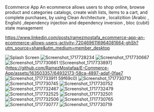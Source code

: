 
Ecommerce App
An ecommerce allows users to shop online, browse product and categories catalogs,
create wish lists, items to a cart, and complete purchases, by using Clean
Architecture , localizition (Arabic , English) ,dependency injection and dependency inversion , bloc (cubit) state
management

https://www.linkedin.com/posts/ramezmostafa_ecommerce-app-an-ecommerce-allows-users-activity-7204696116964081664-ghSh?utm_source=share&utm_medium=member_desktop

![Splash Screen](https://github.com/RamezMostafaa/E-Commerce-App/assets/163503357/0be149b9-ecbc-4633-855a-6517dfbd34a1)
![Screenshot_1717728234](https://github.com/RamezMostafaa/E-Commerce-App/assets/163503357/ea8f4007-8f1d-4dee-991e-6613f25147d4)
![Screenshot_1717730667](https://github.com/RamezMostafaa/E-Commerce-App/assets/163503357/567812a4-7244-49fa-87d0-b2db55dfebc6)
![Screenshot_1717730661](https://github.com/RamezMostafaa/E-Commerce-App/assets/163503357/04a58cd7-1adb-468f-9c77-731d564de108)
![Screenshot_1717733897](https://github.com/RamezMostafaa/E-Commerce-App/assets/163503357/64932173-58ca-4897-adaf-0fae7
![Screenshot_1717733911](https://github.com/RamezMostafaa/E-Commerce-App/assets/163503357/04063cc9-6856-4e73-8266-0cdaeeaf5338)
59f69c0)
![Screenshot_1717730710](https://github.com/RamezMostafaa/E-Commerce-App/assets/163503357/d61d5f83-aae8-4003-8146-3cd12dbeb8e1)
![Screenshot_1717730745](https://github.com/RamezMostafaa/E-Commerce-App/assets/163503357/20e826b0-c420-4d59-8cd2-0895a6d51181)
![Screenshot_1717730752](https://github.com/RamezMostafaa/E-Commerce-App/assets/163503357/7923214f-6f2a-4742-82dc-bcd754ea38bc)
![Screenshot_1717732467](https://github.com/RamezMostafaa/E-Commerce-App/assets/163503357/1d91cd2f-0c04-4467-96ee-89d31ef4dfe0)
![Screenshot_1717732479](https://github.com/RamezMostafaa/E-Commerce-App/assets/163503357/0b9f835c-9dad-434c-aba6-8bd82c769d8d)
![Screenshot_1717732525](https://github.com/RamezMostafaa/E-Commerce-App/assets/163503357/28173bb3-9d80-4ecc-89f0-69af101922b7)
![Screenshot_1717732501](https://github.com/RamezMostafaa/E-Commerce-App/assets/163503357/163205b3-af98-402a-8f2e-41f87352d8ee)
![Screenshot_1717732506](https://github.com/RamezMostafaa/E-Commerce-App/assets/163503357/547e3d51-8fb8-4e92-aa15-f8b9bca85a8f)
![Screenshot_1717730765](https://github.com/RamezMostafaa/E-Commerce-App/assets/163503357/c5501499-e0cc-4b22-bd6e-32659e728ae9)
![Screenshot_1717730777](https://github.com/RamezMostafaa/E-Commerce-App/assets/163503357/2afc824e-c7e4-464f-9e57-62b21643b7f8)
![Screenshot_1717730719](https://github.com/RamezMostafaa/E-Commerce-App/assets/163503357/8b47a3fd-ed47-4c51-9ed9-1494c5096410)


